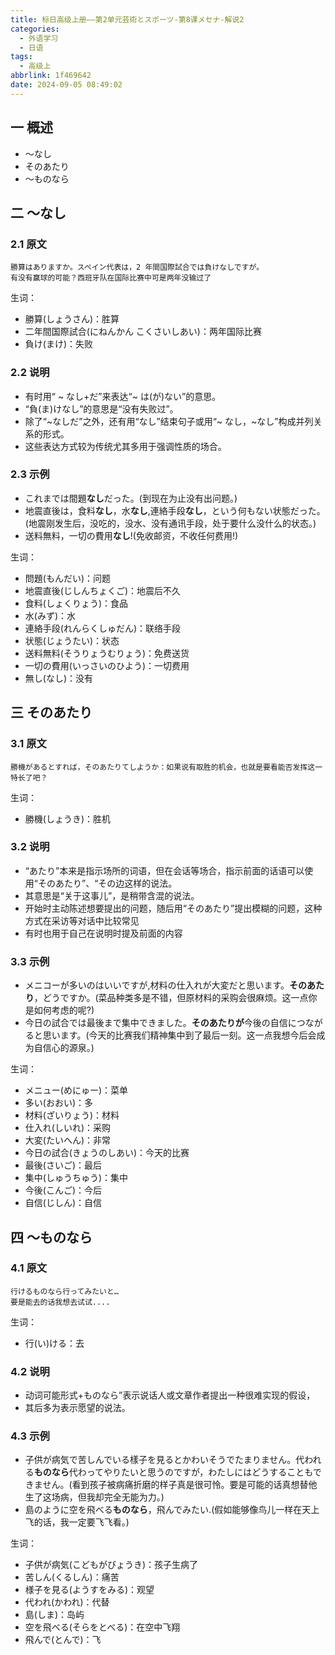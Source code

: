 ```yaml
---
title: 标日高级上册——第2单元芸術とスポーツ-第8课メセナ-解说2
categories:
  - 外语学习
  - 日语
tags:
  - 高级上
abbrlink: 1f469642
date: 2024-09-05 08:49:02
---
```

## 一 概述

* ～なし
* そのあたり
* ～ものなら

<!--more-->

## 二  ～なし

### 2.1 原文

```
勝算はありますか。スペイン代表は，2 年間国際試合では負けなしですが。
有没有赢球的可能？西班牙队在国际比赛中可是两年没输过了
```

生词：

* 勝算(しょうさん)：胜算
* 二年間国際試合(にねんかん こくさいしあい)：两年国际比赛
* 負け(まけ)：失败

### 2.2 说明

* 有时用“ ~ なし+だ”来表达“~ は(が)ない”的意思。
* “負(ま)けなし”的意思是“没有失败过”。
* 除了“~なしだ”之外，还有用“なし”结束句子或用“~ なし，~なし”构成并列关系的形式。
* 这些表达方式较为传统尤其多用于强调性质的场合。

### 2.3 示例

* これまでは間題**なし**だった。(到现在为止没有出问题。)
* 地震直後は，食料**なし**，水**なし**,連絡手段**なし**，という何もない状態だった。(地震刚发生后，没吃的，没水、没有通讯手段，处于要什么没什么的状态。)
* 送料無料，一切の費用**なし**!(免收邮资，不收任何费用!)

生词：

* 問題(もんだい)：问题
* 地震直後(じしんちょくご)：地震后不久
* 食料(しょくりょう)：食品
* 水(みず)：水
* 連絡手段(れんらくしゅだん)：联络手段
* 状態(じょうたい)：状态
* 送料無料(そうりょうむりょう)：免费送货
* 一切の費用(いっさいのひよう)：一切费用
* 無し(なし)：没有

## 三 そのあたり

### 3.1 原文

```
勝機があるとすれば，そのあたりてしようか：如果说有取胜的机会，也就是要看能否发挥这一特长了吧？
```

生词：

* 勝機(しょうき)：胜机

### 3.2 说明

* “あたり”本来是指示场所的词语，但在会话等场合，指示前面的话语可以使用“そのあたり”、“その边这样的说法。
* 其意思是“关于这事儿”，是稍带含混的说法。
* 开始时主动陈述想要提出的问题，随后用“そのあたり”提出模糊的问题，这种方式在采访等对话中比较常见
* 有时也用于自己在说明时提及前面的内容

### 3.3 示例

* メニコーが多いのはいいですが,材料の仕入れが大変だと思います。**そのあたり**，どうですか。(菜品种类多是不错，但原材料的采购会很麻烦。这一点你是如何考虑的呢?)
* 今日の試合では最後まで集中できました。**そのあたりが**今後の自信につながると思います。(今天的比赛我们精神集中到了最后一刻。这一点我想今后会成为自信心的源泉。)

生词：

* メニュー(めにゅー)：菜单
* 多い(おおい)：多
* 材料(ざいりょう)：材料
* 仕入れ(しいれ)：采购
* 大変(たいへん)：非常
* 今日の試合(きょうのしあい)：今天的比赛
* 最後(さいご)：最后
* 集中(しゅうちゅう)：集中
* 今後(こんご)：今后
* 自信(じしん)：自信

## 四 ～ものなら

### 4.1 原文

```
行けるものなら行ってみたいと…
要是能去的话我想去试试....
```

生词：

* 行(い)ける：去

### 4.2 说明

* 动词可能形式+ものなら”表示说话人或文章作者提出一种很难实现的假设，
* 其后多为表示愿望的说法。

### 4.3 示例

* 子供が病気で苦しんでいる樣子を見るとかわいそうでたまりません。代われる**ものなら**代わってやりたいと思うのですが，わたしにはどうすることもできません。(看到孩子被病痛折磨的样子真是很可怜。要是可能的话真想替他生了这场病，但我却完全无能为力。)
* 島のように空を飛べる**ものなら**，飛んでみたい.(假如能够像鸟儿一样在天上飞的话，我一定要飞飞看。)

生词：

* 子供が病気(こどもがびょうき)：孩子生病了
* 苦しん(くるしん)：痛苦
* 様子を見る(ようすをみる)：观望
* 代われ(かわれ)：代替
* 島(しま)：岛屿
* 空を飛べる(そらをとべる)：在空中飞翔
* 飛んで(とんで)：飞